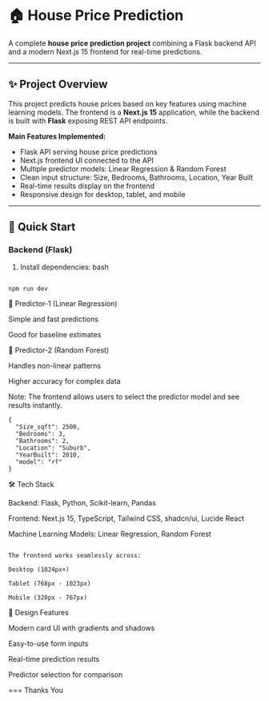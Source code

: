 # 🏠 House Price Prediction

A complete **house price prediction project** combining a Flask backend API and a modern Next.js 15 frontend for real-time predictions.

---

## ✨ Project Overview

This project predicts house prices based on key features using machine learning models. The frontend is a **Next.js 15** application, while the backend is built with **Flask** exposing REST API endpoints.

**Main Features Implemented:**
- Flask API serving house price predictions
- Next.js frontend UI connected to the API
- Multiple predictor models: Linear Regression & Random Forest
- Clean input structure: Size, Bedrooms, Bathrooms, Location, Year Built
- Real-time results display on the frontend
- Responsive design for desktop, tablet, and mobile

---

## 🚀 Quick Start

### Backend (Flask)
1. Install dependencies:
bash
```pip install -r requirements.txt
```

```npm run dev```


🤖 Predictor-1 (Linear Regression)

Simple and fast predictions

Good for baseline estimates

🌲 Predictor-2 (Random Forest)

Handles non-linear patterns

Higher accuracy for complex data

Note: The frontend allows users to select the predictor model and see results instantly.


```Example JSON Payload:
{
  "Size_sqft": 2500,
  "Bedrooms": 3,
  "Bathrooms": 2,
  "Location": "Suburb",
  "YearBuilt": 2010,
  "model": "rf"
}
```

🛠️ Tech Stack

Backend: Flask, Python, Scikit-learn, Pandas

Frontend: Next.js 15, TypeScript, Tailwind CSS, shadcn/ui, Lucide React

Machine Learning Models: Linear Regression, Random Forest

```📱 Responsive Design

The frontend works seamlessly across:

Desktop (1024px+)

Tablet (768px - 1023px)

Mobile (320px - 767px)
```

🎨 Design Features

Modern card UI with gradients and shadows

Easy-to-use form inputs

Real-time prediction results

Predictor selection for comparison



=== Thanks You 






